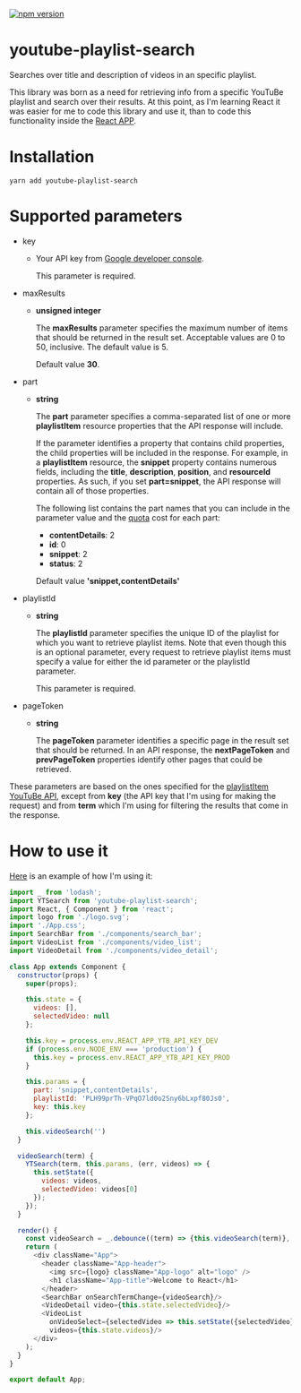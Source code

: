 [![npm version](https://badge.fury.io/js/youtube-playlist-search.svg)](https://badge.fury.io/js/youtube-playlist-search)

# youtube-playlist-search

Searches over title and description of videos in an specific playlist.

This library was born as a need for retrieving info from a specific YouTuBe playlist and search over their results. At this point, as I'm learning React it was easier for me to code this library and use it, than to code this functionality inside the [React APP](https://github.com/nisevi/scrums).

# Installation

`yarn add youtube-playlist-search`

# Supported parameters

  - key
    - Your API key from [Google developer console](https://console.developers.google.com/apis/credentials).
      
      This parameter is required.

  - maxResults
    - **unsigned integer**
    
      The **maxResults** parameter specifies the maximum number of items that should be returned in the result set. Acceptable values are 0 to 50, inclusive. The default value is 5.

      Default value **30**.

  - part
    - **string**
    
      The **part** parameter specifies a comma-separated list of one or more **playlistItem** resource properties that the API response will include.
      
      If the parameter identifies a property that contains child properties, the child properties will be included in the response. For example, in a **playlistItem** resource, the **snippet** property contains numerous fields, including the **title**, **description**, **position**, and **resourceId** properties. As such, if you set **part=snippet**, the API response will contain all of those properties.
      
      The following list contains the part names that you can include in the parameter value and the [quota](https://developers.google.com/youtube/v3/getting-started#quota) cost for each part:
      - **contentDetails**: 2
      - **id**: 0
      - **snippet**: 2
      - **status**: 2

      Default value **'snippet,contentDetails'**

  - playlistId
    - **string**
    
      The **playlistId** parameter specifies the unique ID of the playlist for which you want to retrieve playlist items. Note that even though this is an optional parameter, every request to retrieve playlist items must specify a value for either the id parameter or the playlistId parameter.

      This parameter is required.

  - pageToken
    - **string**

      The **pageToken** parameter identifies a specific page in the result set that should be returned. In an API response, the **nextPageToken** and **prevPageToken** properties identify other pages that could be retrieved.

These parameters are based on the ones specified for the [playlistItem YouTuBe API](https://developers.google.com/youtube/v3/docs/playlistItems), except from **key** (the API key that I'm using for making the request) and from **term** which I'm using for filtering the results that come in the response.

# How to use it

[Here](https://github.com/nisevi/scrums/blob/master/src/App.js) is an example of how I'm using it:

```javascript
import _ from 'lodash';
import YTSearch from 'youtube-playlist-search';
import React, { Component } from 'react';
import logo from './logo.svg';
import './App.css';
import SearchBar from './components/search_bar';
import VideoList from './components/video_list';
import VideoDetail from './components/video_detail';

class App extends Component {
  constructor(props) {
    super(props);

    this.state = {
      videos: [],
      selectedVideo: null
    };

    this.key = process.env.REACT_APP_YTB_API_KEY_DEV
    if (process.env.NODE_ENV === 'production') {
      this.key = process.env.REACT_APP_YTB_API_KEY_PROD
    }

    this.params = {
      part: 'snippet,contentDetails',
      playlistId: 'PLH99prTh-VPqO7ld0o2Sny6bLxpf80Js0',
      key: this.key
    };

    this.videoSearch('')
  }

  videoSearch(term) {
    YTSearch(term, this.params, (err, videos) => {
      this.setState({
        videos: videos,
        selectedVideo: videos[0]
      });
    });
  }

  render() {
    const videoSearch = _.debounce((term) => {this.videoSearch(term)}, 300);
    return (
      <div className="App">
        <header className="App-header">
          <img src={logo} className="App-logo" alt="logo" />
          <h1 className="App-title">Welcome to React</h1>
        </header>
        <SearchBar onSearchTermChange={videoSearch}/>
        <VideoDetail video={this.state.selectedVideo}/>
        <VideoList
          onVideoSelect={selectedVideo => this.setState({selectedVideo})}
          videos={this.state.videos}/>
      </div>
    );
  }
}

export default App;
``` 